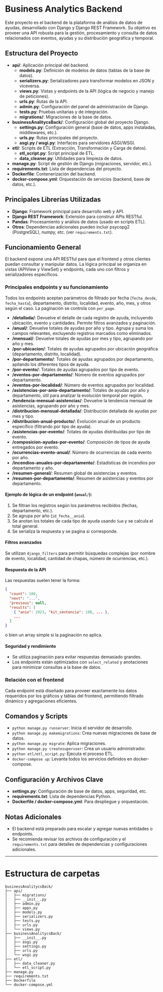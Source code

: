 # Business Analytics Backend

Este proyecto es el backend de la plataforma de análisis de datos de ayudas, desarrollado con Django y Django REST Framework. Su objetivo es proveer una API robusta para la gestión, procesamiento y consulta de datos relacionados con eventos, ayudas y su distribución geográfica y temporal.

## Estructura del Proyecto

- **api/**: Aplicación principal del backend.
  - **models.py**: Definición de modelos de datos (tablas de la base de datos).
  - **serializers.py**: Serializadores para transformar modelos en JSON y viceversa.
  - **views.py**: Vistas y endpoints de la API (lógica de negocio y manejo de peticiones).
  - **urls.py**: Rutas de la API.
  - **admin.py**: Configuración del panel de administración de Django.
  - **tests.py**: Pruebas unitarias y de integración.
  - **migrations/**: Migraciones de la base de datos.
- **businessAnalitycsBack/**: Configuración global del proyecto Django.
  - **settings.py**: Configuración general (base de datos, apps instaladas, middlewares, etc.).
  - **urls.py**: Rutas principales del proyecto.
  - **asgi.py / wsgi.py**: Interfaces para servidores ASGI/WSGI.
- **etl/**: Scripts de ETL (Extracción, Transformación y Carga de datos).
  - **etl_script.py**: Script principal de ETL.
  - **data_cleaner.py**: Utilidades para limpieza de datos.
- **manage.py**: Script de gestión de Django (migraciones, servidor, etc.).
- **requirements.txt**: Lista de dependencias del proyecto.
- **Dockerfile**: Contenerización del backend.
- **docker-compose.yml**: Orquestación de servicios (backend, base de datos, etc.).

## Principales Librerías Utilizadas

- **Django**: Framework principal para desarrollo web y API.
- **Django REST Framework**: Extensión para construir APIs RESTful.
- **Pandas**: Procesamiento y análisis de datos (usado en scripts ETL).
- **Otros**: Dependencias adicionales pueden incluir psycopg2 (PostgreSQL), numpy, etc. (ver `requirements.txt`).

## Funcionamiento General

El backend expone una API RESTful para que el frontend y otros clientes puedan consultar y manipular datos. La lógica principal se organiza en vistas (APIView y ViewSet) y endpoints, cada uno con filtros y serializadores específicos.

### Principales endpoints y su funcionamiento

Todos los endpoints aceptan parámetros de filtrado por fecha (`fecha_desde`, `fecha_hasta`), departamento, distrito, localidad, evento, año, mes, y otros según el caso. La paginación se controla con `per_page`.

- **/detallada/**: Devuelve el detalle de cada registro de ayuda, incluyendo ubicación, evento y cantidades. Permite filtros avanzados y paginación.
- **/anual/**: Devuelve totales de ayudas por año y tipo. Agrupa y suma los campos relevantes, excluyendo registros marcados como eliminados.
- **/mensual/**: Devuelve totales de ayudas por mes y tipo, agrupando por año y mes.
- **/por-ubicacion/**: Totales de ayudas agrupados por ubicación geográfica (departamento, distrito, localidad).
- **/por-departamento/**: Totales de ayudas agrupados por departamento, apilando los diferentes tipos de ayuda.
- **/por-evento/**: Totales de ayudas agrupados por tipo de evento.
- **/eventos-por-departamento/**: Número de eventos agrupados por departamento.
- **/eventos-por-localidad/**: Número de eventos agrupados por localidad.
- **/asistencias-por-anio-departamento/**: Totales de ayudas por año y departamento, útil para analizar la evolución temporal por región.
- **/tendencia-mensual-asistencias/**: Devuelve la tendencia mensual de asistencias, agrupando por año y mes.
- **/distribucion-mensual-detallada/**: Distribución detallada de ayudas por mes y tipo.
- **/distribucion-anual-producto/**: Evolución anual de un producto específico (filtrando por tipo de ayuda).
- **/asistencias-por-evento/**: Totales de ayudas distribuidas por tipo de evento.
- **/composicion-ayudas-por-evento/**: Composición de tipos de ayuda entregados por evento.
- **/ocurrencias-evento-anual/**: Número de ocurrencias de cada evento por año.
- **/incendios-anuales-por-departamento/**: Estadísticas de incendios por departamento y año.
- **/resumen-general/**: Resumen global de asistencias y eventos.
- **/resumen-por-departamento/**: Resumen de asistencias y eventos por departamento.

#### Ejemplo de lógica de un endpoint (`anual/`):

1. Se filtran los registros según los parámetros recibidos (fechas, departamento, etc.).
2. Se agrupa por año (`id_fecha__anio`).
3. Se anotan los totales de cada tipo de ayuda usando `Sum` y se calcula el total general.
4. Se serializa la respuesta y se pagina si corresponde.

#### Filtros avanzados

Se utilizan `django_filters` para permitir búsquedas complejas (por nombre de evento, localidad, cantidad de chapas, número de ocurrencias, etc.).

#### Respuesta de la API

Las respuestas suelen tener la forma:

```json
{
  "count": 100,
  "next": "...",
  "previous": null,
  "results": [
    { "anio": 2023, "kit_sentencia": 100, ... },
    ...
  ]
}
```

o bien un array simple si la paginación no aplica.

#### Seguridad y rendimiento

- Se utiliza paginación para evitar respuestas demasiado grandes.
- Los endpoints están optimizados con `select_related` y anotaciones para minimizar consultas a la base de datos.

### Relación con el frontend

Cada endpoint está diseñado para proveer exactamente los datos requeridos por los gráficos y tablas del frontend, permitiendo filtrado dinámico y agregaciones eficientes.

## Comandos y Scripts

- `python manage.py runserver`: Inicia el servidor de desarrollo.
- `python manage.py makemigrations`: Crea nuevas migraciones de base de datos.
- `python manage.py migrate`: Aplica migraciones.
- `python manage.py createsuperuser`: Crea un usuario administrador.
- `python etl/etl_script.py`: Ejecuta el proceso ETL.
- `docker-compose up`: Levanta todos los servicios definidos en docker-compose.

## Configuración y Archivos Clave

- **settings.py**: Configuración de base de datos, apps, seguridad, etc.
- **requirements.txt**: Lista de dependencias Python.
- **Dockerfile / docker-compose.yml**: Para despliegue y orquestación.

## Notas Adicionales

- El backend está preparado para escalar y agregar nuevas entidades o endpoints.
- Se recomienda revisar los archivos de configuración y el `requirements.txt` para detalles de dependencias y configuraciones adicionales.

---

# Estructura de carpetas

```
businessAnalitycsBack/
├── api/
│   ├── migrations/
│   ├── __init__.py
│   ├── admin.py
│   ├── apps.py
│   ├── models.py
│   ├── serializers.py
│   ├── tests.py
│   ├── urls.py
│   └── views.py
├── businessAnalitycsBack/
│   ├── __init__.py
│   ├── asgi.py
│   ├── settings.py
│   ├── urls.py
│   └── wsgi.py
├── etl/
│   ├── data_cleaner.py
│   └── etl_script.py
├── manage.py
├── requirements.txt
├── Dockerfile
└── docker-compose.yml
```
